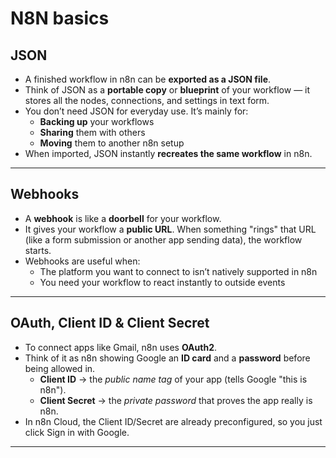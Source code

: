 # N8N basics

## JSON
- A finished workflow in n8n can be **exported as a JSON file**.  
- Think of JSON as a **portable copy** or **blueprint** of your workflow — it stores all the nodes, connections, and settings in text form.  
- You don’t need JSON for everyday use. It’s mainly for:  
  - **Backing up** your workflows  
  - **Sharing** them with others  
  - **Moving** them to another n8n setup  
- When imported, JSON instantly **recreates the same workflow** in n8n.  

---

## Webhooks
- A **webhook** is like a **doorbell** for your workflow.  
- It gives your workflow a **public URL**. When something "rings" that URL (like a form submission or another app sending data), the workflow starts.  
- Webhooks are useful when:  
  - The platform you want to connect to isn’t natively supported in n8n  
  - You need your workflow to react instantly to outside events  

---

## OAuth, Client ID & Client Secret
- To connect apps like Gmail, n8n uses **OAuth2**.  
- Think of it as n8n showing Google an **ID card** and a **password** before being allowed in.  
  - **Client ID** → the *public name tag* of your app (tells Google "this is n8n").  
  - **Client Secret** → the *private password* that proves the app really is n8n.
- In n8n Cloud, the Client ID/Secret are already preconfigured, so you just click Sign in with Google.

---

## 